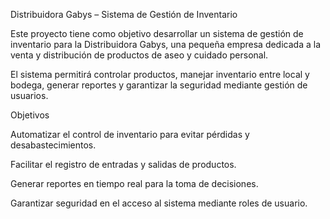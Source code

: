 Distribuidora Gabys – Sistema de Gestión de Inventario

Este proyecto tiene como objetivo desarrollar un sistema de gestión de inventario para la Distribuidora Gabys, una pequeña empresa dedicada a la venta y distribución de productos de aseo y cuidado personal.

El sistema permitirá controlar productos, manejar inventario entre local y bodega, generar reportes y garantizar la seguridad mediante gestión de usuarios.

Objetivos

Automatizar el control de inventario para evitar pérdidas y desabastecimientos.

Facilitar el registro de entradas y salidas de productos.

Generar reportes en tiempo real para la toma de decisiones.

Garantizar seguridad en el acceso al sistema mediante roles de usuario.

